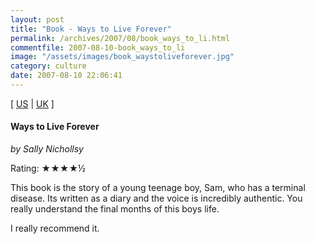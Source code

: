 ```yaml
---
layout: post
title: "Book - Ways to Live Forever"
permalink: /archives/2007/08/book_ways_to_li.html
commentfile: 2007-08-10-book_ways_to_li
image: "/assets/images/book_waystoliveforever.jpg"
category: culture
date: 2007-08-10 22:06:41
---
```


\[ [US](http://www.amazon.com/o/asin/1407104993) | [UK](http://www.amazon.co.uk/o/asin/1407104993) \]

#### Ways to Live Forever

_by Sally Nichollsy_

Rating: ★★★★½

This book is the story of a young teenage boy, Sam, who has a terminal disease. Its written as a diary and the voice is incredibly authentic. You really understand the final months of this boys life.

I really recommend it.
